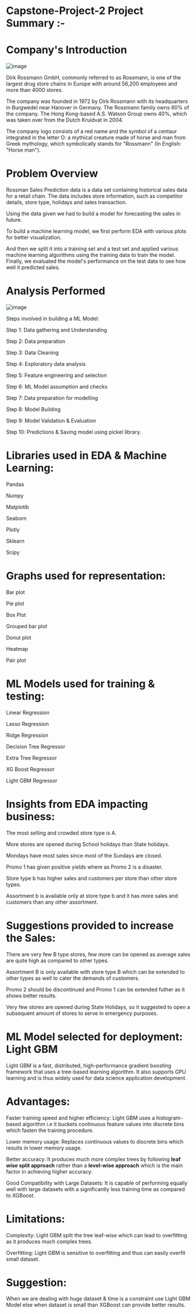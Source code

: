 # Capstone-Project-2 Project Summary :-

# Company's Introduction
![image](https://user-images.githubusercontent.com/122456211/229997199-92f69677-e66c-4a4e-a086-2aa9957aead2.png)


Dirk Rossmann GmbH, commonly referred to as Rossmann, is one of the largest drug store chains in Europe with around 56,200 employees and more than 4000 stores.

The company was founded in 1972 by Dirk Rossmann with its headquarters in Burgwedel near Hanover in Germany. The Rossmann family owns 60% of the company. The Hong Kong-based A.S. Watson Group owns 40%, which was taken over from the Dutch Kruidvat in 2004.

The company logo consists of a red name and the symbol of a centaur integrated in the letter O: a mythical creature made of horse and man from Greek mythology, which symbolically stands for "Rossmann" (In English: "Horse man").

# Problem Overview

Rossman Sales Prediction data is a data set containing historical sales data for a retail chain. The data includes store information, such as competitor details, store type, holidays and sales transaction.

Using the data given we had to build a model for forecasting the sales in future.

To build a machine learning model, we first perform EDA with various plots for better visualization.

And then we split it into a training set and a test set and applied various machine learning algorithms using the training data to train the model. Finally, we evaluated the model's performance on the test data to see how well it predicted sales.

# Analysis Performed

![image](https://user-images.githubusercontent.com/122456211/229997319-afff8efb-0b30-47eb-a724-890ccda60d91.png)

Steps involved in building a ML Model:

Step 1: Data gathering and Understanding

Step 2: Data preparation

Step 3: Data Cleaning

Step 4: Exploratory data analysis

Step 5: Feature engineering and selection

Step 6: ML Model assumption and checks

Step 7: Data preparation for modelling

Step 8: Model Building

Step 9: Model Validation & Evaluation

Step 10: Predictions & Saving model using pickel library.

# Libraries used in EDA & Machine Learning:

Pandas

Numpy

Matplotib

Seaborn

Plotly

Sklearn

Scipy


# Graphs used for representation:

Bar plot

Pie plot

Box Plot

Grouped bar plot

Donut plot

Heatmap

Pair plot

# ML Models used for training & testing:

Linear Regression

Lasso Regression

Ridge Regression

Decision Tree Regressor

Extra Tree Regressor

XG Boost Regressor

Light GBM Regressor


# Insights from EDA impacting business:

The most selling and crowded store type is A.

More stores are opened during School holidays than State holidays.

Mondays have most sales since most of the Sundays are closed.

Promo 1 has given positive yields where as Promo 2 is a disaster.

Store type b has higher sales and customers per store than other store types.

Assortment b is available only at store type b and it has more sales and customers than any other assortment.

# Suggestions provided to increase the Sales:

There are very few B type stores, few more can be opened as average sales are quite high as compared to other types.

Assortment B is only available with store type B which can be extended to other types as well to cater the demands of customers.

Promo 2 should be discontinued and Promo 1 can be extended futher as it shows better results.

Very few stores are opened during State Holidays, so it suggested to open a subsequent amount of stores to serve in emergency purposes.



# ML Model selected for deployment: Light GBM

Light GBM is a fast, distributed, high-performance gradient boosting framework that uses a tree-based learning algorithm. It also supports GPU learning and is thus widely used for data science application development.

# Advantages:

Faster training speed and higher efficiency: Light GBM uses a histogram-based algorithm i.e it buckets continuous feature values into discrete bins which fasten the training procedure.

Lower memory usage: Replaces continuous values to discrete bins which results in lower memory usage.

Better accuracy: It produces much more complex trees by following **leaf wise split approach** rather than a **level-wise approach** which is the main factor in achieving higher accuracy.

Good Compatibility with Large Datasets: It is capable of performing equally well with large datasets with a significantly less  training time as compared to XGBoost.


# Limitations:

Complexity: Light GBM split the tree leaf-wise which can lead to overfitting as it produces much complex trees.

Overfitting: Light GBM is sensitive to overfitting and thus can easily overfit small dataset.


# Suggestion:

When we are dealing with huge dataset & time is a constraint use Light GBM Model else when dataset is small than XGBoost can provide better results.
